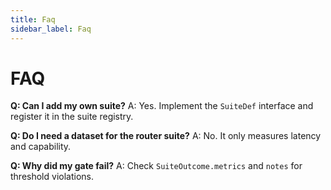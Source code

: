 ```yaml
---
title: Faq
sidebar_label: Faq
---
```


# FAQ

**Q: Can I add my own suite?**
A: Yes. Implement the `SuiteDef` interface and register it in the suite registry.

**Q: Do I need a dataset for the router suite?**
A: No. It only measures latency and capability.

**Q: Why did my gate fail?**
A: Check `SuiteOutcome.metrics` and `notes` for threshold violations.
